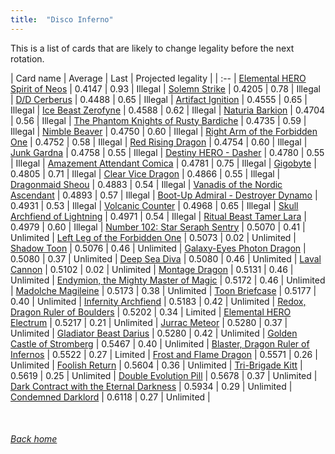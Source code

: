 ```yaml
---
title:  "Disco Inferno"
---
```


This is a list of cards that are likely to change legality before the next rotation.

| Card name | Average | Last | Projected legality |
| :-- |
[Elemental HERO Spirit of Neos](https://db.ygoprodeck.com/card/?search=Elemental%20HERO%20Spirit%20of%20Neos) | 0.4147 | 0.93 | Illegal |
[Solemn Strike](https://db.ygoprodeck.com/card/?search=Solemn%20Strike) | 0.4205 | 0.78 | Illegal |
[D/D Cerberus](https://db.ygoprodeck.com/card/?search=D/D%20Cerberus) | 0.4488 | 0.65 | Illegal |
[Artifact Ignition](https://db.ygoprodeck.com/card/?search=Artifact%20Ignition) | 0.4555 | 0.65 | Illegal |
[Ice Beast Zerofyne](https://db.ygoprodeck.com/card/?search=Ice%20Beast%20Zerofyne) | 0.4588 | 0.62 | Illegal |
[Naturia Barkion](https://db.ygoprodeck.com/card/?search=Naturia%20Barkion) | 0.4704 | 0.56 | Illegal |
[The Phantom Knights of Rusty Bardiche](https://db.ygoprodeck.com/card/?search=The%20Phantom%20Knights%20of%20Rusty%20Bardiche) | 0.4735 | 0.59 | Illegal |
[Nimble Beaver](https://db.ygoprodeck.com/card/?search=Nimble%20Beaver) | 0.4750 | 0.60 | Illegal |
[Right Arm of the Forbidden One](https://db.ygoprodeck.com/card/?search=Right%20Arm%20of%20the%20Forbidden%20One) | 0.4752 | 0.58 | Illegal |
[Red Rising Dragon](https://db.ygoprodeck.com/card/?search=Red%20Rising%20Dragon) | 0.4754 | 0.60 | Illegal |
[Junk Gardna](https://db.ygoprodeck.com/card/?search=Junk%20Gardna) | 0.4758 | 0.55 | Illegal |
[Destiny HERO - Dasher](https://db.ygoprodeck.com/card/?search=Destiny%20HERO%20-%20Dasher) | 0.4780 | 0.55 | Illegal |
[Amazement Attendant Comica](https://db.ygoprodeck.com/card/?search=Amazement%20Attendant%20Comica) | 0.4781 | 0.75 | Illegal |
[Gigobyte](https://db.ygoprodeck.com/card/?search=Gigobyte) | 0.4805 | 0.71 | Illegal |
[Clear Vice Dragon](https://db.ygoprodeck.com/card/?search=Clear%20Vice%20Dragon) | 0.4866 | 0.55 | Illegal |
[Dragonmaid Sheou](https://db.ygoprodeck.com/card/?search=Dragonmaid%20Sheou) | 0.4883 | 0.54 | Illegal |
[Vanadis of the Nordic Ascendant](https://db.ygoprodeck.com/card/?search=Vanadis%20of%20the%20Nordic%20Ascendant) | 0.4893 | 0.57 | Illegal |
[Boot-Up Admiral - Destroyer Dynamo](https://db.ygoprodeck.com/card/?search=Boot-Up%20Admiral%20-%20Destroyer%20Dynamo) | 0.4931 | 0.53 | Illegal |
[Volcanic Counter](https://db.ygoprodeck.com/card/?search=Volcanic%20Counter) | 0.4968 | 0.65 | Illegal |
[Skull Archfiend of Lightning](https://db.ygoprodeck.com/card/?search=Skull%20Archfiend%20of%20Lightning) | 0.4971 | 0.54 | Illegal |
[Ritual Beast Tamer Lara](https://db.ygoprodeck.com/card/?search=Ritual%20Beast%20Tamer%20Lara) | 0.4979 | 0.60 | Illegal |
[Number 102: Star Seraph Sentry](https://db.ygoprodeck.com/card/?search=Number%20102:%20Star%20Seraph%20Sentry) | 0.5070 | 0.41 | Unlimited |
[Left Leg of the Forbidden One](https://db.ygoprodeck.com/card/?search=Left%20Leg%20of%20the%20Forbidden%20One) | 0.5073 | 0.02 | Unlimited |
[Shadow Toon](https://db.ygoprodeck.com/card/?search=Shadow%20Toon) | 0.5076 | 0.46 | Unlimited |
[Galaxy-Eyes Photon Dragon](https://db.ygoprodeck.com/card/?search=Galaxy-Eyes%20Photon%20Dragon) | 0.5080 | 0.37 | Unlimited |
[Deep Sea Diva](https://db.ygoprodeck.com/card/?search=Deep%20Sea%20Diva) | 0.5080 | 0.46 | Unlimited |
[Laval Cannon](https://db.ygoprodeck.com/card/?search=Laval%20Cannon) | 0.5102 | 0.02 | Unlimited |
[Montage Dragon](https://db.ygoprodeck.com/card/?search=Montage%20Dragon) | 0.5131 | 0.46 | Unlimited |
[Endymion, the Mighty Master of Magic](https://db.ygoprodeck.com/card/?search=Endymion,%20the%20Mighty%20Master%20of%20Magic) | 0.5172 | 0.46 | Unlimited |
[Madolche Magileine](https://db.ygoprodeck.com/card/?search=Madolche%20Magileine) | 0.5173 | 0.38 | Unlimited |
[Toon Briefcase](https://db.ygoprodeck.com/card/?search=Toon%20Briefcase) | 0.5177 | 0.40 | Unlimited |
[Infernity Archfiend](https://db.ygoprodeck.com/card/?search=Infernity%20Archfiend) | 0.5183 | 0.42 | Unlimited |
[Redox, Dragon Ruler of Boulders](https://db.ygoprodeck.com/card/?search=Redox,%20Dragon%20Ruler%20of%20Boulders) | 0.5202 | 0.34 | Limited |
[Elemental HERO Electrum](https://db.ygoprodeck.com/card/?search=Elemental%20HERO%20Electrum) | 0.5217 | 0.21 | Unlimited |
[Jurrac Meteor](https://db.ygoprodeck.com/card/?search=Jurrac%20Meteor) | 0.5280 | 0.37 | Unlimited |
[Gladiator Beast Darius](https://db.ygoprodeck.com/card/?search=Gladiator%20Beast%20Darius) | 0.5280 | 0.42 | Unlimited |
[Golden Castle of Stromberg](https://db.ygoprodeck.com/card/?search=Golden%20Castle%20of%20Stromberg) | 0.5467 | 0.40 | Unlimited |
[Blaster, Dragon Ruler of Infernos](https://db.ygoprodeck.com/card/?search=Blaster,%20Dragon%20Ruler%20of%20Infernos) | 0.5522 | 0.27 | Limited |
[Frost and Flame Dragon](https://db.ygoprodeck.com/card/?search=Frost%20and%20Flame%20Dragon) | 0.5571 | 0.26 | Unlimited |
[Foolish Return](https://db.ygoprodeck.com/card/?search=Foolish%20Return) | 0.5604 | 0.36 | Unlimited |
[Tri-Brigade Kitt](https://db.ygoprodeck.com/card/?search=Tri-Brigade%20Kitt) | 0.5619 | 0.25 | Unlimited |
[Double Evolution Pill](https://db.ygoprodeck.com/card/?search=Double%20Evolution%20Pill) | 0.5678 | 0.37 | Unlimited |
[Dark Contract with the Eternal Darkness](https://db.ygoprodeck.com/card/?search=Dark%20Contract%20with%20the%20Eternal%20Darkness) | 0.5934 | 0.29 | Unlimited |
[Condemned Darklord](https://db.ygoprodeck.com/card/?search=Condemned%20Darklord) | 0.6118 | 0.27 | Unlimited |

<br>

###### [Back home](index)